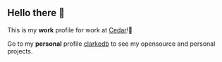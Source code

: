 ## Hello there 👋

This is my **work** profile for work at [Cedar](cedar.com)!🌲

Go to my **personal** profile [clarkedb](github.com/clarkedb) to see my opensource and personal projects.
